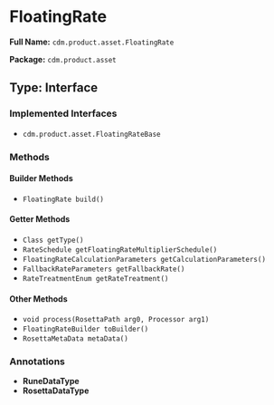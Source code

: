 # FloatingRate

**Full Name:** `cdm.product.asset.FloatingRate`

**Package:** `cdm.product.asset`

## Type: Interface

### Implemented Interfaces

- `cdm.product.asset.FloatingRateBase`

### Methods

#### Builder Methods

- `FloatingRate build()`

#### Getter Methods

- `Class getType()`
- `RateSchedule getFloatingRateMultiplierSchedule()`
- `FloatingRateCalculationParameters getCalculationParameters()`
- `FallbackRateParameters getFallbackRate()`
- `RateTreatmentEnum getRateTreatment()`

#### Other Methods

- `void process(RosettaPath arg0, Processor arg1)`
- `FloatingRateBuilder toBuilder()`
- `RosettaMetaData metaData()`

### Annotations

- **RuneDataType**
- **RosettaDataType**

